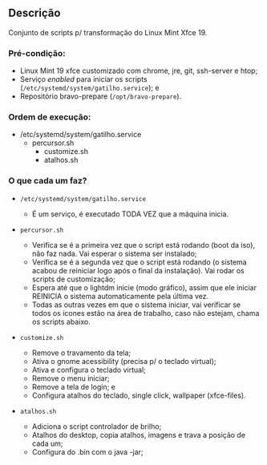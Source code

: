 ## Descrição

Conjunto de scripts p/ transformação do Linux Mint Xfce 19.

### Pré-condição:
- Linux Mint 19 xfce customizado com chrome, jre, git, ssh-server e htop;
- Serviço *enabled* para iniciar os scripts (`/etc/systemd/system/gatilho.service`); e
- Repositório bravo-prepare (`/opt/bravo-prepare`).

### Ordem de execução:
- /etc/systemd/system/gatilho.service
	- percursor.sh
		- customize.sh
		- atalhos.sh

### O que cada um faz?
- `/etc/systemd/system/gatilho.service`
	- É um serviço, é executado TODA VEZ que a máquina inicia.
- `percursor.sh`
	- Verifica se é a primeira vez que o script está rodando (boot da iso), não faz nada. Vai esperar o sistema ser instalado;
	- Verifica se é a segunda vez que o script está rodando (o sistema acabou de reiniciar logo após o final da instalação). Vai rodar os scripts de customização;
	- Espera até que o lightdm inicie (modo gráfico), assim que ele iniciar REINICIA o sistema automaticamente pela última vez.
	- Todas as outras vezes em que o sistema iniciar, vai verificar se todos os ícones estão na área de trabalho, caso não estejam, chama os scripts abaixo.

- `customize.sh`
	- Remove o travamento da tela;
	- Ativa o gnome acessibility (precisa p/ o teclado virtual);
	- Ativa e configura o teclado virtual;
	- Remove o menu iniciar;
	- Remove a tela de login; e
	- Configura atalhos do teclado, single click, wallpaper (xfce-files).

- `atalhos.sh`
	- Adiciona o script controlador de brilho;
	- Atalhos do desktop, copia atalhos, imagens e trava a posição de cada um;
	- Configura do .bin com o java -jar;